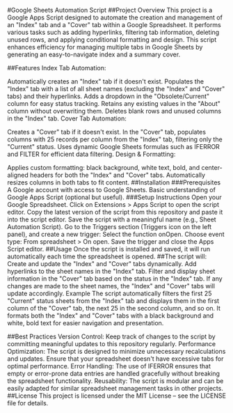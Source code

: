 #Google Sheets Automation Script
##Project Overview
This project is a Google Apps Script designed to automate the creation and management of an "Index" tab and a "Cover" tab within a Google Spreadsheet. It performs various tasks such as adding hyperlinks, filtering tab information, deleting unused rows, and applying conditional formatting and design. This script enhances efficiency for managing multiple tabs in Google Sheets by generating an easy-to-navigate index and a summary cover.

##Features
Index Tab Automation:

Automatically creates an "Index" tab if it doesn't exist.
Populates the "Index" tab with a list of all sheet names (excluding the "Index" and "Cover" tabs) and their hyperlinks.
Adds a dropdown in the "Obsolete/Current" column for easy status tracking.
Retains any existing values in the "About" column without overwriting them.
Deletes blank rows and unused columns in the "Index" tab.
Cover Tab Automation:

Creates a "Cover" tab if it doesn't exist.
In the "Cover" tab, populates columns with 25 records per column from the "Index" tab, filtering only the "Current" status.
Uses dynamic Google Sheets formulas such as IFERROR and FILTER for efficient data filtering.
Design & Formatting:

Applies custom formatting: black background, white text, bold, and center-aligned headers for both the "Index" and "Cover" tabs.
Automatically resizes columns in both tabs to fit content.
##Installation
###Prerequisites
A Google account with access to Google Sheets.
Basic understanding of Google Apps Script (optional but useful).
###Setup Instructions
Open your Google Spreadsheet.
Click on Extensions > Apps Script to open the script editor.
Copy the latest version of the script from this repository and paste it into the script editor.
Save the script with a meaningful name (e.g., Sheet Automation Script).
Go to the Triggers section (Triggers icon on the left panel), and create a new trigger:
Select the function onOpen.
Choose event type: From spreadsheet > On open.
Save the trigger and close the Apps Script editor.
##Usage
Once the script is installed and saved, it will run automatically each time the spreadsheet is opened.
##The script will:
Create and update the "Index" and "Cover" tabs dynamically.
Add hyperlinks to the sheet names in the "Index" tab.
Filter and display sheet information in the "Cover" tab based on the status in the "Index" tab.
If any changes are made to the sheet names, the "Index" and "Cover" tabs will update accordingly.
Example
The script automatically filters the first 25 "Current" status sheets from the "Index" tab and displays them in the first column of the "Cover" tab, the next 25 in the second column, and so on. It formats both the "Index" and "Cover" tabs with a black background and white, bold text for easier navigation and presentation.

##Best Practices
Version Control: Keep track of changes to the script by committing meaningful updates to this repository regularly.
Performance Optimization: The script is designed to minimize unnecessary recalculations and updates. Ensure that your spreadsheet doesn't have excessive tabs for optimal performance.
Error Handling: The use of IFERROR ensures that empty or error-prone data entries are handled gracefully without breaking the spreadsheet functionality.
Reusability: The script is modular and can be easily adapted for similar spreadsheet management tasks in other projects.
##License
This project is licensed under the MIT License – see the LICENSE file for details.
